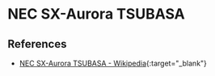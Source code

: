 # NEC SX-Aurora TSUBASA

## References

- [NEC SX-Aurora TSUBASA - Wikipedia](https://en.wikipedia.org/wiki/NEC_SX-Aurora_TSUBASA){:target="_blank"}

<!---
Type|Macro|Description
---|---|---
Identification|`__ve__`|Defined by NEC C/C++ Compiler and Clang
Identification|`__ve`|Defined by NEC C/C++ Compiler and Clang
Identification|`__NEC__`|Defined by NEC C/C++ Compiler and Clang
--->